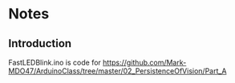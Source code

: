 # Notes

## Introduction
FastLEDBlink.ino is code for https://github.com/Mark-MDO47/ArduinoClass/tree/master/02_PersistenceOfVision/Part_A
